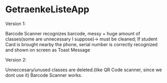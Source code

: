 # GetraenkeListeApp

 Version 1:
 
 Barcode Scanner recognizes barcode, messy + huge amount of classes(some are unnecessary I suppose)-> must be cleaned;
 If student Card is brought nearby the phone, serial number is correctly recognized and shown on screen as Toast Message

 Version 2:
 
 Unneccesary/unused classes are deleted.(like QR Code scanner, since we dont use it) Barcode Scanner works.